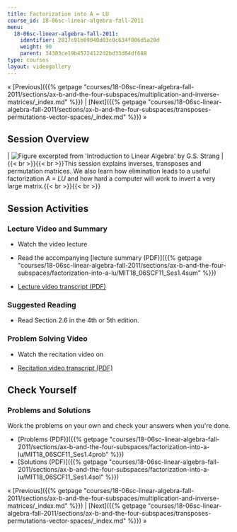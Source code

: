 ```yaml
---
title: Factorization into A = LU
course_id: 18-06sc-linear-algebra-fall-2011
menu:
  18-06sc-linear-algebra-fall-2011:
    identifier: 2817c81b09040d03c0c634f006d5a20d
    weight: 90
    parent: 34303ce19b45724122d2bd33d64df688
type: courses
layout: videogallery
---
```

« [Previous]({{% getpage "courses/18-06sc-linear-algebra-fall-2011/sections/ax-b-and-the-four-subspaces/multiplication-and-inverse-matrices/_index.md" %}}) | [Next]({{% getpage "courses/18-06sc-linear-algebra-fall-2011/sections/ax-b-and-the-four-subspaces/transposes-permutations-vector-spaces/_index.md" %}}) »

Session Overview
----------------

| ![Figure excerpted from 'Introduction to Linear Algebra' by G.S. Strang](https://open-learning-course-data-ci.s3.amazonaws.com/18-06sc-linear-algebra-fall-2011/009788c94833f74f34b92430b3601cd6_1_4.jpg) | {{< br >}}{{< br >}}This session explains inverses, transposes and permutation matrices. We also learn how elimination leads to a useful factorization _A = LU_ and how hard a computer will work to invert a very large matrix.{{< br >}}{{< br >}} 

Session Activities
------------------

### Lecture Video and Summary

*   Watch the video lecture
    
*   Read the accompanying [lecture summary (PDF)]({{% getpage "courses/18-06sc-linear-algebra-fall-2011/sections/ax-b-and-the-four-subspaces/factorization-into-a-lu/MIT18_06SCF11_Ses1.4sum" %}})
*   [Lecture video transcript (PDF)](./resolveuid/6a1ed7a39cbff2dd88de7c559c5373ad)

### Suggested Reading

*   Read Section 2.6 in the 4th or 5th edition.

### Problem Solving Video

*   Watch the recitation video on
    
*   [Recitation video transcript (PDF)](./resolveuid/2bc2e009a682eaa46a198af45d6dc80c)

Check Yourself
--------------

### Problems and Solutions

Work the problems on your own and check your answers when you're done.

*   [Problems (PDF)]({{% getpage "courses/18-06sc-linear-algebra-fall-2011/sections/ax-b-and-the-four-subspaces/factorization-into-a-lu/MIT18_06SCF11_Ses1.4prob" %}})
*   [Solutions (PDF)]({{% getpage "courses/18-06sc-linear-algebra-fall-2011/sections/ax-b-and-the-four-subspaces/factorization-into-a-lu/MIT18_06SCF11_Ses1.4sol" %}})

« [Previous]({{% getpage "courses/18-06sc-linear-algebra-fall-2011/sections/ax-b-and-the-four-subspaces/multiplication-and-inverse-matrices/_index.md" %}}) | [Next]({{% getpage "courses/18-06sc-linear-algebra-fall-2011/sections/ax-b-and-the-four-subspaces/transposes-permutations-vector-spaces/_index.md" %}}) »